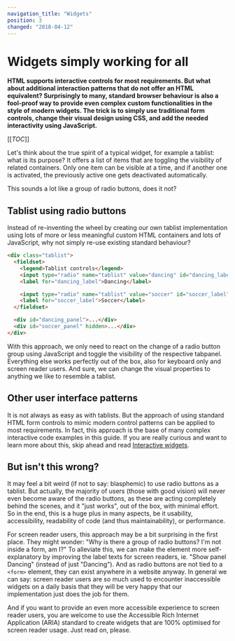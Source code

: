 ```yaml
---
navigation_title: "Widgets"
position: 3
changed: "2018-04-12"
---
```


# Widgets simply working for all

**HTML supports interactive controls for most requirements. But what about additional interaction patterns that do not offer an HTML equivalent? Surprisingly to many, standard browser behaviour is also a fool-proof way to provide even complex custom functionalities in the style of modern widgets. The trick is to simply use traditional form controls, change their visual design using CSS, and add the needed interactivity using JavaScript.**

[[_TOC_]]

Let's think about the true spirit of a typical widget, for example a tablist: what is its purpose? It offers a list of items that are toggling the visibility of related containers. Only one item can be visible at a time, and if another one is activated, the previously active one gets deactivated automatically.

This sounds a lot like a group of radio buttons, does it not?

## Tablist using radio buttons

Instead of re-inventing the wheel by creating our own tablist implementation using lots of more or less meaningful custom HTML containers and lots of JavaScript, why not simply re-use existing standard behaviour?

```html
<div class="tablist">
  <fieldset>
    <legend>Tablist controls</legend>
    <input type="radio" name="tablist" value="dancing" id="dancing_label" checked />
    <label for="dancing_label">Dancing</label>

    <input type="radio" name="tablist" value="soccer" id="soccer_label" />
    <label for="soccer_label">Soccer</label>
  </fieldset>

  <div id="dancing_panel">...</div>
  <div id="soccer_panel" hidden>...</div>
</div>
```

With this approach, we only need to react on the change of a radio button group using JavaScript and toggle the visibility of the respective tabpanel. Everything else works perfectly out of the box, also for keyboard only and screen reader users. And sure, we can change the visual properties to anything we like to resemble a tablist.

## Other user interface patterns

It is not always as easy as with tablists. But the approach of using standard HTML form controls to mimic modern control patterns can be applied to most requirements. In fact, this approach is the base of many complex interactive code examples in this guide. If you are really curious and want to learn more about this, skip ahead and read [Interactive widgets](/examples/widgets).

## But isn't this wrong?

It may feel a bit weird (if not to say: blasphemic) to use radio buttons as a tablist. But actually, the majority of users (those with good vision) will never even become aware of the radio buttons, as these are acting completely behind the scenes, and it "just works", out of the box, with minimal effort. So in the end, this is a huge plus in many aspects, be it usability, accessibility, readability of code (and thus maintainability), or performance.

For screen reader users, this approach may be a bit surprising in the first place. They might wonder: "Why is there a group of radio buttons? I'm not inside a form, am I?" To alleviate this, we can make the element more self-explanatory by improving the label texts for screen readers, ie. "Show panel Dancing" (instead of just "Dancing"). And as radio buttons are not tied to a `<form>` element, they can exist anywhere in a website anyway. In general we can say: screen reader users are so much used to encounter inaccessible widgets on a daily basis that they will be very happy that our implementation just does the job for them.

And if you want to provide an even more accessible experience to screen reader users, you are welcome to use the Accessible Rich Internet Application (ARIA) standard to create widgets that are 100% optimised for screen reader usage. Just read on, please.